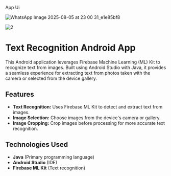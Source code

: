 App Ui

![WhatsApp Image 2025-08-05 at 23 00 31_e1e85bf8](https://github.com/user-attachments/assets/91c55c20-add9-4300-92d9-ea1044508036)

![2](https://github.com/user-attachments/assets/f1367240-5879-462a-8b74-2f33c6de3fd9)

# Text Recognition Android App

This Android application leverages Firebase Machine Learning (ML) Kit to recognize text from images. Built using Android Studio with Java, it provides a seamless experience for extracting text from photos taken with the camera or selected from the device gallery.

## Features

- **Text Recognition:** Uses Firebase ML Kit to detect and extract text from images.
- **Image Selection:** Choose images from the device's camera or gallery.
- **Image Cropping:** Crop images before processing for more accurate text recognition.

## Technologies Used

- **Java** (Primary programming language)
- **Android Studio** (IDE)
- **Firebase ML Kit** (Text recognition)
